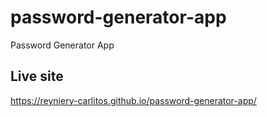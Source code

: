 # password-generator-app
Password Generator App 

## Live site
https://reyniery-carlitos.github.io/password-generator-app/
